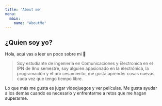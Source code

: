 ```yaml
---
title: 'About me'
menu:
  main:
    name: "AboutMe"
---
```


## ¿Quien soy yo?

Hola, aquí vas a leer un poco sobre mi 🤩

> Soy estudiante de ingeniería en Comunicaciones y Electronica en el IPN de 9no
> semestre, soy alguien apasionado en la electrónica, la programación y el pro
> cesamiento, me gusta aprender cosas nuevas cada vez que tengo tiempo libre.

Lo que más me gusta es jugar videojuegos y ver películas.
Me gusta ayudar a los demás cuando es necesario y enfrentarme a retos que me hagan
superarme.

